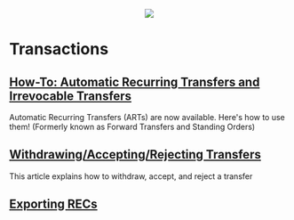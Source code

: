 <p align="center">
  <img align="center" src="https://www.mrets.org/wp-content/uploads/2019/08/mrets_logo_@2x-2.png">
</p>

# Transactions

## [How-To: Automatic Recurring Transfers and Irrevocable Transfers](https://mrets.github.io/Help/transactions_automatic_recurring_transfers)
Automatic Recurring Transfers (ARTs) are now available. Here's how to use them! (Formerly known as Forward Transfers and Standing Orders)

## [Withdrawing/Accepting/Rejecting Transfers](https://mrets.github.io/Help/transactions_withdrawing_accepting_rejecting_transfers)
This article explains how to withdraw, accept, and reject a transfer

## [Exporting RECs](https://mrets.github.io/Help/certificates_exporting_certifcates)
